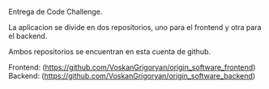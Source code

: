 Entrega de Code Challenge.

La aplicacion se divide en dos repositorios, uno para el frontend y otra para el backend.

Ambos repositorios se encuentran en esta cuenta de github.

Frontend: (https://github.com/VoskanGrigoryan/origin_software_frontend)
Backend: (https://github.com/VoskanGrigoryan/origin_software_backend)
